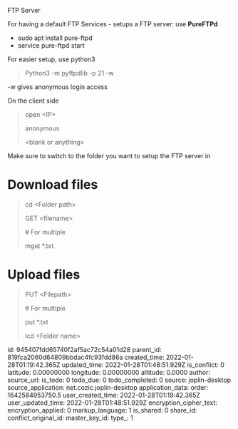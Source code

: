 FTP Server

For having a default FTP Services - setups a FTP server: use **PureFTPd**

- sudo apt install pure-ftpd
- service pure-ftpd start

For easier setup, use python3

> Python3 -m pyftpdlib -p 21 -w

-w gives anonymous login access

On the client side

> open &lt;IP&gt;
> 
> anonymous
> 
> &lt;blank or anything&gt;

Make sure to switch to the folder you want to setup the FTP server in

# Download files

> cd &lt;Folder path&gt;
> 
> GET &lt;filename&gt;
> 
> \# For multiple
> 
> mget *.txt

# Upload files

> PUT &lt;Filepath&gt;
> 
> \# For multiple
> 
> put *.txt
> 
> lcd &lt;Folder name&gt;

id: 945407fdd65740f2af5ac72c54a01d28
parent_id: 819fca2060d64809bbdac4fc93fdd86a
created_time: 2022-01-28T01:19:42.365Z
updated_time: 2022-01-28T01:48:51.929Z
is_conflict: 0
latitude: 0.00000000
longitude: 0.00000000
altitude: 0.0000
author: 
source_url: 
is_todo: 0
todo_due: 0
todo_completed: 0
source: joplin-desktop
source_application: net.cozic.joplin-desktop
application_data: 
order: 1642584953750.5
user_created_time: 2022-01-28T01:19:42.365Z
user_updated_time: 2022-01-28T01:48:51.929Z
encryption_cipher_text: 
encryption_applied: 0
markup_language: 1
is_shared: 0
share_id: 
conflict_original_id: 
master_key_id: 
type_: 1